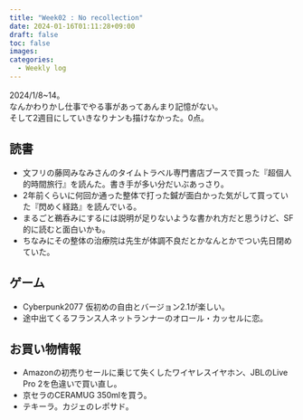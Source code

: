 ```yaml
---
title: "Week02 : No recollection"
date: 2024-01-16T01:11:28+09:00
draft: false
toc: false
images:
categories:
  - Weekly log
---
```

2024/1/8~14。  
なんかわりかし仕事でやる事があってあんまり記憶がない。  
そして2週目にしていきなりナンも描けなかった。0点。

<!--more-->

## 読書

- 文フリの藤岡みなみさんのタイムトラベル専門書店ブースで買った『超個人的時間旅行』を読んた。書き手が多い分だいぶあっさり。
- 2年前くらいに何回か通った整体で打った鍼が面白かった気がして買っていた『閃めく経路』を読んでいる。
- まるごと鵜呑みにするには説明が足りないような書かれ方だと思うけど、SF的に読むと面白いかも。
- ちなみにその整体の治療院は先生が体調不良だとかなんとかでつい先日閉めていた。

## ゲーム

- Cyberpunk2077 仮初めの自由とバージョン2.1が楽しい。
- 途中出てくるフランス人ネットランナーのオロール・カッセルに恋。

## お買い物情報

- Amazonの初売りセールに乗じて失くしたワイヤレスイヤホン、JBLのLive Pro 2を色違いで買い直し。
- 京セラのCERAMUG 350mlを買う。
- テキーラ。カジェのレポサド。
